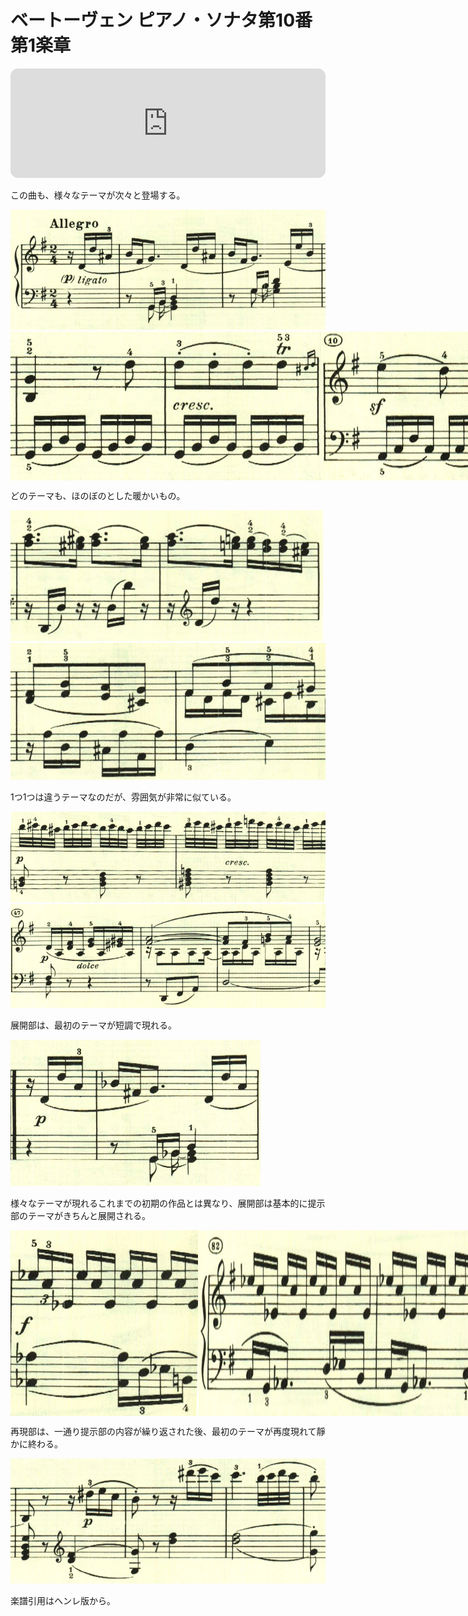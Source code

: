 # ベートーヴェン ピアノ・ソナタ第10番 第1楽章

<iframe height="175" width="100%" title="Media player" src="https://embed.music.apple.com/us/album/piano-sonata-no-10-in-g-major-op-14-no-2-i-allegro/1268209323?i=1268209511&amp;itscg=30200&amp;itsct=music_box_player&amp;ls=1&amp;app=music&amp;mttnsubad=1268209511&amp;theme=auto" id="embedPlayer" style="border:0;border-radius:12px;width:100%;height:175px;max-width:660px" sandbox="allow-forms allow-popups allow-same-origin allow-scripts allow-top-navigation-by-user-activation" allow="autoplay *; encrypted-media *; clipboard-write"></iframe>

この曲も、様々なテーマが次々と登場する。

<img src="627.jpg">
<div style="display: flex;">
<img src="629.jpg"><img src="630.jpg">
</div>

どのテーマも、ほのぼのとした暖かいもの。

<img src="628.jpg">
<img src="626.jpg">

1つ1つは違うテーマなのだが、雰囲気が非常に似ている。

<img src="631.jpg">
<img src="636.jpg">

展開部は、最初のテーマが短調で現れる。

<img src="633.jpg">

様々なテーマが現れるこれまでの初期の作品とは異なり、展開部は基本的に提示部のテーマがきちんと展開される。

<div style="display: flex;">
<img src="632.jpg"><img src="634.jpg">
</div>

再現部は、一通り提示部の内容が繰り返された後、最初のテーマが再度現れて靜かに終わる。

<img src="635.jpg">

楽譜引用はヘンレ版から。
